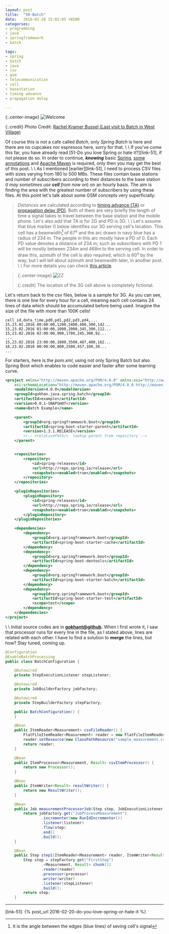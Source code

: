 ```yaml
---
layout: post
title:  "50-Batch"
date:   2016-02-28 15:02:05 +0200
categories: 
- programming
- java
- springframework
- batch

tags:
- spring
- batch
- java
- csv
- gsm
- telecommunication
- cell
- basestation
- timing advance
- propagation delay

---
```

{:.center-image}
![Welcome](/images/50/welcome_to_batch.jpg)

{:.credit}
Photo Credit: [Rachel Kramer Bussel (Last visit to Batch in West Village)](https://www.flickr.com/photos/rkbcupcakes/albums/72157615800966218)

Of course this is not a cafe called *Batch*, only *Spring Batch* is here and there are no cupcakes nor espressos here, sorry for that.
\\
\\
If you've come this far, you have already read [51-Do you love Spring or hate it?][link-51], if not please do so.
In order to continue, ***knowing*** basic [Spring](http://www.spring.io), [some annotations](https://dzone.com/refcardz/spring-annotations) and [Apache Maven](http://maven.apache.org) is required, only then you may get the best of this post.
\\
\\
As I mentioned [earlier][link-51], I need to process CSV files with sizes varying from 180 to 500 MBs. These files contain base stations and number of subscribers according to their 
distances to the base station (*I may sometimes use **cell** from now on*) on an hourly basis. The aim is finding the area with the greatest number of subscribers by using these files.
At this point let's talk about some GSM concepts very superficially:

> *Distances* are calculated according to [timing advance (TA)](https://en.wikipedia.org/wiki/Timing_advance) or [propagation delay (PD)](https://en.wikipedia.org/wiki/Propagation_delay). 
Both of them are very briefly the length of time a signal takes to travel between the base station and the mobile phone. Let's also add that TA is for 2G and PD is 3G.
\\
\\
> Let's assume that blue marker 0 below identifies our 3G serving cell's location. This cell has a beamwidth[^beamwidth] of 67<sup>o</sup> and the arc drawn in navy blue has a radius of 234 m. The people in this arc mostly have a PD of 0. 
> Each PD value denotes a distance of 234 m; such as subscribers with PD 1 will be mostly between 234m and 468m to the serving cell. In order to draw this, azimuth of the cell is also required, which is 60<sup>o</sup> by the way; 
but I will tell about azimuth and beamwidth later, in another post.
\\
\\
> For more details you can check [this article](http://www.telecomhall.com/analyzing-coverage-with-propagation-delay-pd-and-timing-advance-ta-gsm-wcdma-lte.aspx).

> {:.center-image}
> ![ZZ](/images/50/measurements.png)
> 
> {:.credit}
> The location of the 3G cell above is completely fictional.



Let's return back to the csv files, below is a sample for 3G. As you can see, there is one line for every hour for a cell, meaning each cell contains 24 lines of data which should be accumulated before being used.
Imagine the size of the file with more than 100K cells! 

~~~~ csv
cell_id,data_time,pd0,pd1,pd2,pd3,pd4,...
15,23.02.2016 00:00:00,1200,2400,400,300,142...
15,23.02.2016 01:00:00,1000,2000,345,300,112...
15,23.02.2016 02:00:00,900,1700,245,300,92...
...
15,23.02.2016 23:00:00,1800,3500,487,400,162...
16,23.02.2016 00:00:00,800,2500,457,100,38...
...
~~~~

For starters, here is the *pom.xml*, using not only Spring Batch but also Spring Boot which enables to code easier and faster after some learning curve. 

~~~~ xml
<project xmlns="http://maven.apache.org/POM/4.0.0" xmlns:xsi="http://www.w3.org/2001/XMLSchema-instance"
	xsi:schemaLocation="http://maven.apache.org/POM/4.0.0 http://maven.apache.org/xsd/maven-4.0.0.xsd">
	<modelVersion>4.0.0</modelVersion>
	<groupId>gokhan.java.spring.batch</groupId>
	<artifactId>example</artifactId>
	<version>0.0.1-SNAPSHOT</version>
	<name>Batch Example</name>

	<parent>
		<groupId>org.springframework.boot</groupId>
		<artifactId>spring-boot-starter-parent</artifactId>
		<version>1.3.1.RELEASE</version>
		<!-- <relativePath/>  lookup parent from repository -->
	</parent>


	<repositories>
		<repository>
			<id>spring-releases</id>
			<url>http://repo.spring.io/release</url>
			<snapshots><enabled>true</enabled></snapshots>
		</repository>
	</repositories>

    <pluginRepositories>
		<pluginRepository>
			<id>spring-releases</id>
			<url>http://repo.spring.io/release</url>
			<snapshots><enabled>true</enabled></snapshots>
		</pluginRepository>
    </pluginRepositories>

	<dependencies>
		<dependency>
			<groupId>org.springframework.boot</groupId>
			<artifactId>spring-boot-starter-cache</artifactId>
		</dependency>
		<dependency>
			<groupId>org.springframework.boot</groupId>
			<artifactId>spring-boot-devtools</artifactId>
		</dependency>
		<dependency>
			<groupId>org.springframework.boot</groupId>
			<artifactId>spring-boot-starter-batch</artifactId>
		</dependency>
		<dependency>
			<groupId>org.springframework.boot</groupId>
			<artifactId>spring-boot-starter-test</artifactId>
			<scope>test</scope>
		</dependency>
	</dependencies>
</project>
~~~~
\\
\\
Initial source codes are in **[gokhant@github](https://github.com/gokhant/spring-batch-example).**
When I first wrote it, I saw that processor runs for every line in the file, as I stated above, lines are related with each other.
I have to find a solution to **merge** the lines, but how? Stay tuned, coming up.

~~~~ java
@Configuration
@EnableBatchProcessing
public class BatchConfiguration {

    @Autowired
    private StepExecutionListener stepListener;

    @Autowired
    private JobBuilderFactory jobFactory;

    @Autowired
    private StepBuilderFactory stepFactory;

    public BatchConfiguration() {
    }

    @Bean
    public ItemReader<Measurement> csvFileReader() {
        FlatFileItemReader<Measurement> reader = new FlatFileItemReader<Measurement>();
        reader.setResource(new ClassPathResource("sample_measurement.csv"));
        return reader;
    }

    @Bean
    public ItemProcessor<Measurement, Result> csvItemProcessor() {
        return new Processor();
    }

    @Bean
    public ItemWriter<Result> resultWriter() {
        return new ResultWriter();
    }

    @Bean
    public Job measurementProcessorJob(Step step, JobExecutionListener listener) {
        return jobFactory.get("JobProcessMeasurement")
                .incrementer(new RunIdIncrementer())
                .listener(listener)
                .flow(step)
                .end()
                .build();
    }

    @Bean
    public Step step1(ItemReader<Measurement> reader, ItemWriter<Result> writer, ItemProcessor<Measurement, Result> processor) {
        Step step = stepFactory.get("FirstStep")
                .<Measurement, Result> chunk(1)
                .reader(reader)
                .processor(processor)
                .writer(writer)
                .listener(stepListener)
                .build();
        return step;
    }
~~~~

- - - - - -

[^beamwidth]: It is the angle between the edges (blue lines) of seving cell's signal

[link-51]: {% post_url 2016-02-20-do-you-love-spring-or-hate-it %}